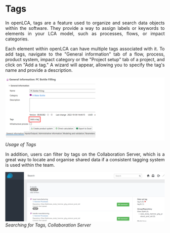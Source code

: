 # Tags

<div style='text-align: justify;'>

In openLCA, tags are a feature used to organize and search data objects within the software. 
They provide a way to assign labels or keywords to elements in your LCA model, such as processes, flows, or impact categories.

Each element within openLCA can have multiple tags associated with it. 
To add tags, navigate to the "General information" tab of a flow, process, product system, impact category or the "Project setup" tab of a project, 
and click on "Add a tag." A wizard will appear, allowing you to specify the tag's name and provide a description.

![](../media/add_tag.png)  
_Usage of Tags_

In addition, users can filter by tags on the Collaboration Server, which is a great way to locate and organise shared data 
if a consistent tagging system is used within the team.

![](../media/filter_for_tags_collaboration_server.png)  
_Searching for Tags, Collaboration Server_

</div>


